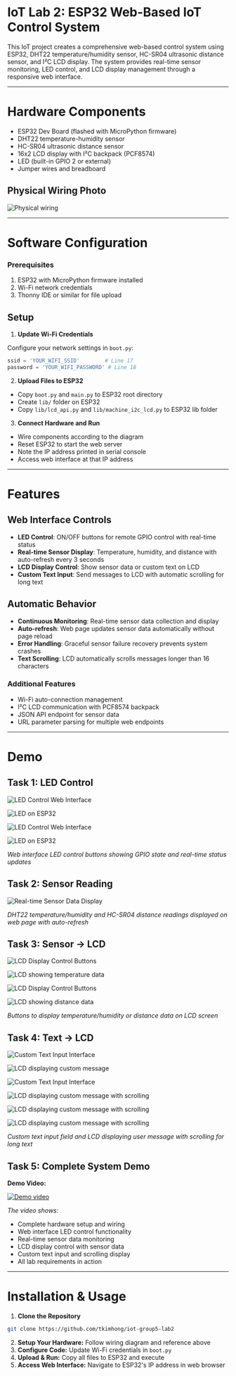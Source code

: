 # IoT Lab 2: ESP32 Web-Based IoT Control System

This IoT project creates a comprehensive web-based control system using ESP32, DHT22 temperature/humidity sensor, HC-SR04 ultrasonic distance sensor, and I²C LCD display. The system provides real-time sensor monitoring, LED control, and LCD display management through a responsive web interface.

---

# Hardware Components

- ESP32 Dev Board (flashed with MicroPython firmware)
- DHT22 temperature-humidity sensor
- HC-SR04 ultrasonic distance sensor
- 16x2 LCD display with I²C backpack (PCF8574)
- LED (built-in GPIO 2 or external)
- Jumper wires and breadboard

## Physical Wiring Photo

![Physical wiring](https://github.com/tkimhong/iot-group5-lab2/blob/main/assets/WiringPhoto.png?raw=true)

---

# Software Configuration

### Prerequisites

1. ESP32 with MicroPython firmware installed
2. Wi-Fi network credentials
3. Thonny IDE or similar for file upload

## Setup

1. **Update Wi-Fi Credentials**

Configure your network settings in `boot.py`:

```py
ssid = 'YOUR_WIFI_SSID'        # Line 17
password = 'YOUR_WIFI_PASSWORD' # Line 18
```

2. **Upload Files to ESP32**

- Copy `boot.py` and `main.py` to ESP32 root directory
- Create `lib/` folder on ESP32
- Copy `lib/lcd_api.py` and `lib/machine_i2c_lcd.py` to ESP32 lib folder

3. **Connect Hardware and Run**

- Wire components according to the diagram
- Reset ESP32 to start the web server
- Note the IP address printed in serial console
- Access web interface at that IP address

---

# Features

## Web Interface Controls

- **LED Control**: ON/OFF buttons for remote GPIO control with real-time status
- **Real-time Sensor Display**: Temperature, humidity, and distance with auto-refresh every 3 seconds
- **LCD Display Control**: Show sensor data or custom text on LCD
- **Custom Text Input**: Send messages to LCD with automatic scrolling for long text

## Automatic Behavior

- **Continuous Monitoring**: Real-time sensor data collection and display
- **Auto-refresh**: Web page updates sensor data automatically without page reload
- **Error Handling**: Graceful sensor failure recovery prevents system crashes
- **Text Scrolling**: LCD automatically scrolls messages longer than 16 characters

### Additional Features

- Wi-Fi auto-connection management
- I²C LCD communication with PCF8574 backpack
- JSON API endpoint for sensor data
- URL parameter parsing for multiple web endpoints

---

# Demo

## Task 1: LED Control

![LED Control Web Interface](https://github.com/tkimhong/iot-group5-lab2/blob/main/assets/Task1A.png?raw=true)

![LED on ESP32](https://github.com/tkimhong/iot-group5-lab2/blob/main/assets/Task1B.jpeg?raw=true)

![LED Control Web Interface](https://github.com/tkimhong/iot-group5-lab2/blob/main/assets/Task1C.png?raw=true)

![LED on ESP32](https://github.com/tkimhong/iot-group5-lab2/blob/main/assets/Task1D.jpeg?raw=true)

_Web interface LED control buttons showing GPIO state and real-time status updates_

## Task 2: Sensor Reading

![Real-time Sensor Data Display](https://github.com/tkimhong/iot-group5-lab2/blob/main/assets/Task2.png?raw=true)

_DHT22 temperature/humidity and HC-SR04 distance readings displayed on web page with auto-refresh_

## Task 3: Sensor → LCD

![LCD Display Control Buttons](https://github.com/tkimhong/iot-group5-lab2/blob/main/assets/Task3A.png?raw=true)

![LCD showing temperature data](https://github.com/tkimhong/iot-group5-lab2/blob/main/assets/Task3B.jpeg?raw=true)

![LCD Display Control Buttons](https://github.com/tkimhong/iot-group5-lab2/blob/main/assets/Task3C.png?raw=true)

![LCD showing distance data](https://github.com/tkimhong/iot-group5-lab2/blob/main/assets/Task3D.jpeg?raw=true)

_Buttons to display temperature/humidity or distance data on LCD screen_

## Task 4: Text → LCD

![Custom Text Input Interface](https://github.com/tkimhong/iot-group5-lab2/blob/main/assets/Task4A.png?raw=true)

![LCD displaying custom message](https://github.com/tkimhong/iot-group5-lab2/blob/main/assets/Task4B.jpeg?raw=true)

![Custom Text Input Interface](https://github.com/tkimhong/iot-group5-lab2/blob/main/assets/Task4C.png?raw=true)

![LCD displaying custom message with scrolling](https://github.com/tkimhong/iot-group5-lab2/blob/main/assets/Task4D.jpeg?raw=true)

![LCD displaying custom message with scrolling](https://github.com/tkimhong/iot-group5-lab2/blob/main/assets/Task4E.jpeg?raw=true)

![LCD displaying custom message with scrolling](https://github.com/tkimhong/iot-group5-lab2/blob/main/assets/Task4F.jpeg?raw=true)

_Custom text input field and LCD displaying user message with scrolling for long text_

## Task 5: Complete System Demo

**Demo Video:**

[![Demo video](https://img.youtube.com/vi/1vdyR_RWGb0/0.jpg)](https://youtu.be/1vdyR_RWGb0)

_The video shows:_

- Complete hardware setup and wiring
- Web interface LED control functionality
- Real-time sensor data monitoring
- LCD display control with sensor data
- Custom text input and scrolling display
- All lab requirements in action

---

# Installation & Usage

1. **Clone the Repository**

```bash
git clone https://github.com/tkimhong/iot-group5-lab2
```

2. **Setup Your Hardware:** Follow wiring diagram and reference above
3. **Configure Code:** Update Wi-Fi credentials in `boot.py`
4. **Upload & Run:** Copy all files to ESP32 and execute
5. **Access Web Interface:** Navigate to ESP32's IP address in web browser
